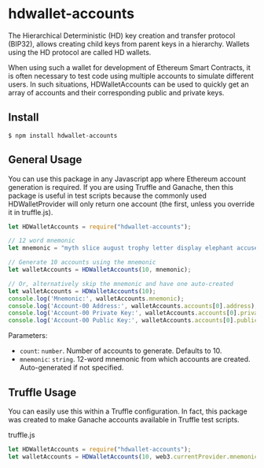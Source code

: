 # hdwallet-accounts
The Hierarchical Deterministic (HD) key creation and transfer protocol (BIP32), allows creating 
child keys from parent keys in a hierarchy. Wallets using the HD protocol are called HD wallets.

When using such a wallet for development of Ethereum Smart Contracts, it is often necessary
to test code using multiple accounts to simulate different users. In such situations, 
HDWalletAccounts can be used to quickly get an array of accounts and their corresponding
public and private keys.

## Install

```
$ npm install hdwallet-accounts
```

## General Usage

You can use this package in any Javascript app where Ethereum account generation is required. If you are 
using Truffle and Ganache, then this package is useful in test scripts because the commonly used HDWalletProvider
will only return one account (the first, unless you override it in truffle.js).

```javascript
let HDWalletAccounts = require("hdwallet-accounts");

// 12 word mnemonic
let mnemonic = "myth slice august trophy letter display elephant accuse absorb enjoy hawk course"; 

// Generate 10 accounts using the mnemonic
let walletAccounts = HDWalletAccounts(10, mnemonic);

// Or, alternatively skip the mnemonic and have one auto-created
let walletAccounts = HDWalletAccounts(10);
console.log('Mnemonic:', walletAccounts.mnemonic);
console.log('Account-00 Address:', walletAccounts.accounts[0].address);
console.log('Account-00 Private Key:', walletAccounts.accounts[0].privateKey);
console.log('Account-00 Public Key:', walletAccounts.accounts[0].publicKey);
```

Parameters:

- `count`: `number`. Number of accounts to generate. Defaults to 10.
- `mnemonic`: `string`. 12-word mnemonic from which accounts are created. Auto-generated if not specified.

## Truffle Usage

You can easily use this within a Truffle configuration. In fact, this package was created to make Ganache accounts available in Truffle test scripts.

truffle.js
```javascript
let HDWalletAccounts = require("hdwallet-accounts");
let walletAccounts = HDWalletAccounts(10, web3.currentProvider.mnemonic);
```
